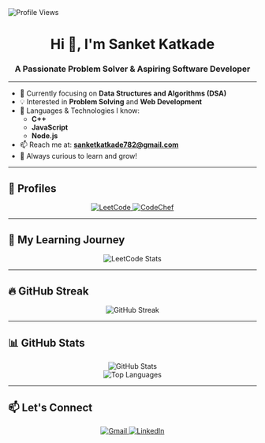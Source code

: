<div align="left">
  <img src="https://komarev.com/ghpvc/?username=Sanketkatkade&label=Profile%20Views&color=0e75b6&style=flat" alt="Profile Views" />

</div>
<h1 align="center">Hi 👋, I'm Sanket Katkade</h1>
<h3 align="center">A Passionate Problem Solver & Aspiring Software Developer</h3>


---

- 🌱 Currently focusing on **Data Structures and Algorithms (DSA)**
- 💡 Interested in **Problem Solving** and **Web Development**
- 🧠 Languages & Technologies I know:
  - **C++**
  - **JavaScript**
  - **Node.js**
- 📫 Reach me at: **sanketkatkade782@gmail.com**
- 🚀 Always curious to learn and grow!

---

## 🔗 Profiles
<p align="center">
  <a href="https://leetcode.com/u/Sanket_07/" target="_blank">
    <img src="https://img.shields.io/badge/LeetCode-FFA116?style=for-the-badge&logo=leetcode&logoColor=black" alt="LeetCode"/>
  </a>
  <a href="https://www.codechef.com/users/sanket_56" target="_blank">
    <img src="https://img.shields.io/badge/CodeChef-5B4638?style=for-the-badge&logo=codechef&logoColor=white" alt="CodeChef"/>
  </a>
</p>

---

## 🧠 My Learning Journey
<p align="center">
  <img src="https://leetcard.jacoblin.cool/Sanket_07?ext=heatmap" alt="LeetCode Stats" />
</p>

---

## 🔥 GitHub Streak
<p align="center">
  <img src="https://streak-stats.demolab.com?user=Sanketkatkade&theme=dark" alt="GitHub Streak" />
</p>

---

## 📊 GitHub Stats
<p align="center">
  <img src="https://github-readme-stats.vercel.app/api?username=Sanketkatkade&show_icons=true&theme=radical" alt="GitHub Stats" />
  <br/>
  <img src="https://github-readme-stats.vercel.app/api/top-langs/?username=Sanketkatkade&layout=compact&theme=radical" alt="Top Languages" />
</p>

---

## 📫 Let's Connect
<p align="center">
  <a href="mailto:sanketkatkade782@gmail.com">
    <img src="https://img.shields.io/badge/Gmail-D14836?style=for-the-badge&logo=gmail&logoColor=white" alt="Gmail"/>
  </a>
  <a href="https://www.linkedin.com/in/sanketkatkade56/" target="_blank">
    <img src="https://img.shields.io/badge/LinkedIn-blue?style=for-the-badge&logo=linkedin&logoColor=white" alt="LinkedIn"/>
  </a>
</p>
